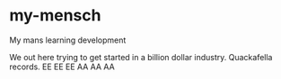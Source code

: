 # my-mensch
My mans learning development

We out here trying to get started in a billion dollar industry. Quackafella records.
EE EE EE AA AA AA
